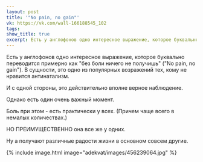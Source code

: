 ```yaml
---
layout: post
title: '"No pain, no gain"'
vk: https://vk.com/wall-166188545_102
tags: 
show_title: true
excerpt: Есть у англофонов одно интересное выражение, которое буквально переводится примерно как "без боли ничего не получишь" ("No pain, no gain"). В сущности, это одно из популярных возражений тех, кому не нравится антинатализм.
---
```

Есть у англофонов одно интересное выражение, которое буквально переводится примерно как "без боли ничего не получишь" ("No pain, no gain"). В сущности, это одно из популярных возражений тех, кому не нравится антинатализм.

И с одной стороны, это действительно вполне верное наблюдение.

Однако есть один очень важный момент.

Боль при этом - есть практически у всех. (Причем чаще всего в немалых количествах.)

НО ПРЕИМУЩЕСТВЕННО она все же у одних.

Ну а получают различные радости жизни в основном совсем другие.

{% include image.html image="adekvat/images/456239064.jpg" %}